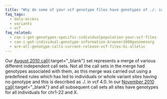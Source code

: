 ```yaml
---
title: "Why do some of your vcf genotype files have genotypes of ./. in them?"
faq_tags:
  - data-access
  - variants
  - vcf
faq_related:
  - can-i-get-genotypes-specific-individualpopulation-your-vcf-files
  - can-i-get-individual-genotype-information-browser1000genomesorg
  - are-all-genotype-calls-current-release-vcf-files-bi-allelic
---
```

                    
Our [August 2010 call](ftp://ftp.1000genomes.ebi.ac.uk/vol1/ftp/release/20100804){:target="_blank"} set represents a  merge of various different independent call sets. Not all the call sets in the merge had genotypes associated with them, as this merge was carried out using a predefined rules which has led to individuals or whole variant sites having no genotype and this is described as ./. in vcf 4.0\. In our [November 2010 call](ftp://ftp.1000genomes.ebi.ac.uk/vol1/ftp/release/20101123/interim_phase1_release/){:target="_blank"} and all subsequent call sets all sites have genotypes for all individuals for chr1-22 and X.
